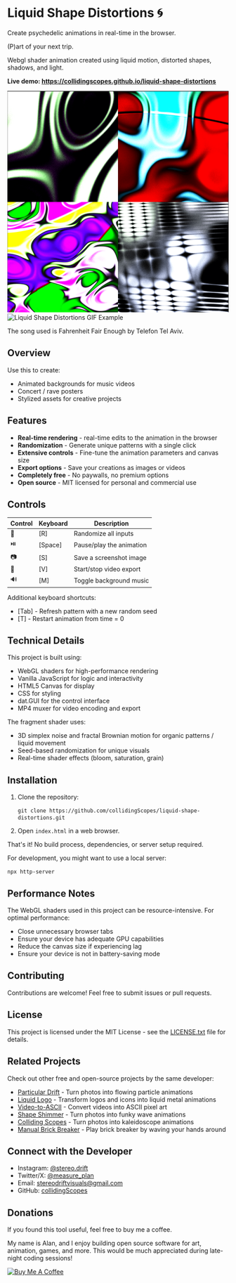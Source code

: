 # Liquid Shape Distortions 🌀

Create psychedelic animations in real-time in the browser.

(P)art of your next trip.

Webgl shader animation created using liquid motion, distorted shapes, shadows, and light.

**Live demo: https://collidingscopes.github.io/liquid-shape-distortions**

![Liquid Shape Distortions Example](assets/siteOGImage2.png)
![Liquid Shape Distortions GIF Example](assets/LSD.gif)

The song used is Fahrenheit Fair Enough by Telefon Tel Aviv.

## Overview

Use this to create:
- Animated backgrounds for music videos
- Concert / rave posters
- Stylized assets for creative projects

## Features

- **Real-time rendering** - real-time edits to the animation in the browser
- **Randomization** - Generate unique patterns with a single click
- **Extensive controls** - Fine-tune the animation parameters and canvas size 
- **Export options** - Save your creations as images or videos
- **Completely free** - No paywalls, no premium options
- **Open source** - MIT licensed for personal and commercial use

## Controls

| Control | Keyboard | Description |
|---------|----------|-------------|
| 🎲 | [R] | Randomize all inputs |
| ⏯️ | [Space] | Pause/play the animation |
| 📷 | [S] | Save a screenshot image |
| 🎥 | [V] | Start/stop video export |
| 🔊 | [M] | Toggle background music |

Additional keyboard shortcuts:
- [Tab] - Refresh pattern with a new random seed
- [T] - Restart animation from time = 0

## Technical Details

This project is built using:
- WebGL shaders for high-performance rendering
- Vanilla JavaScript for logic and interactivity
- HTML5 Canvas for display
- CSS for styling
- dat.GUI for the control interface
- MP4 muxer for video encoding and export

The fragment shader uses:
- 3D simplex noise and fractal Brownian motion for organic patterns / liquid movement
- Seed-based randomization for unique visuals
- Real-time shader effects (bloom, saturation, grain)

## Installation

1. Clone the repository:
   ```
   git clone https://github.com/collidingScopes/liquid-shape-distortions.git
   ```

2. Open `index.html` in a web browser.

That's it! No build process, dependencies, or server setup required.

For development, you might want to use a local server:
```
npx http-server
```

## Performance Notes

The WebGL shaders used in this project can be resource-intensive. For optimal performance:
- Close unnecessary browser tabs
- Ensure your device has adequate GPU capabilities
- Reduce the canvas size if experiencing lag
- Ensure your device is not in battery-saving mode

## Contributing

Contributions are welcome! Feel free to submit issues or pull requests.

## License

This project is licensed under the MIT License - see the [LICENSE.txt](LICENSE.txt) file for details.

## Related Projects

Check out other free and open-source projects by the same developer:

- [Particular Drift](https://collidingScopes.github.io/particular-drift) - Turn photos into flowing particle animations
- [Liquid Logo](https://collidingScopes.github.io/liquid-logo) - Transform logos and icons into liquid metal animations
- [Video-to-ASCII](https://collidingScopes.github.io/ascii) - Convert videos into ASCII pixel art
- [Shape Shimmer](https://collidingScopes.github.io/shimmer) - Turn photos into funky wave animations
- [Colliding Scopes](https://collidingScopes.github.io) - Turn photos into kaleidoscope animations
- [Manual Brick Breaker](https://manual-brick-breaker.netlify.app) - Play brick breaker by waving your hands around

## Connect with the Developer

- Instagram: [@stereo.drift](https://www.instagram.com/stereo.drift/)
- Twitter/X: [@measure_plan](https://x.com/measure_plan)
- Email: [stereodriftvisuals@gmail.com](mailto:stereodriftvisuals@gmail.com)
- GitHub: [collidingScopes](https://github.com/collidingScopes)

## Donations

If you found this tool useful, feel free to buy me a coffee. 

My name is Alan, and I enjoy building open source software for art, animation, games, and more. This would be much appreciated during late-night coding sessions!

[![Buy Me A Coffee](https://www.buymeacoffee.com/assets/img/custom_images/yellow_img.png)](https://www.buymeacoffee.com/stereoDrift)